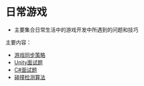 # 日常游戏
  * 主要集合日常生活中的游戏开发中所遇到的问题和技巧

主要内容：

  * [游戏同步策略](game_synchronization_strategy/README.md)
  * [Unity面试题](unity_interview_topics.md)
  * [C#面试题](csharp_interview_topics.md)
  * [碰撞检测算法](collision_detection_algorithm/README.md)

